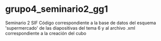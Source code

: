 # grupo4_seminario2_gg1
Seminario 2 SIF
Código correspondiente a la base de datos del esquema 'supermercado' de las diapositivas del tema 6 y al archivo .xml correspondiente a la creación del cubo
